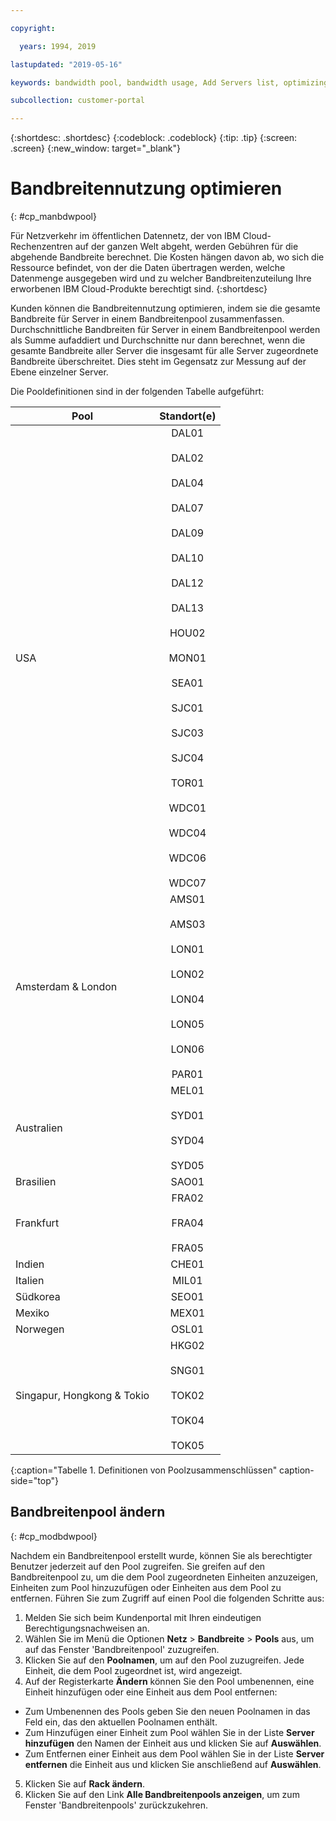 ```yaml
---

copyright:

  years: 1994, 2019

lastupdated: "2019-05-16"

keywords: bandwidth pool, bandwidth usage, Add Servers list, optimizing badwidth 

subcollection: customer-portal 

---
```


{:shortdesc: .shortdesc}
{:codeblock: .codeblock}
{:tip: .tip}
{:screen: .screen}
{:new_window: target="_blank"}


# Bandbreitennutzung optimieren
{: #cp_manbdwpool}

Für Netzverkehr im öffentlichen Datennetz, der von IBM Cloud-Rechenzentren auf der ganzen Welt abgeht, werden Gebühren für die abgehende Bandbreite berechnet. Die Kosten hängen davon ab, wo sich die Ressource befindet, von der die Daten übertragen werden, welche Datenmenge ausgegeben wird und zu welcher Bandbreitenzuteilung Ihre erworbenen IBM Cloud-Produkte berechtigt sind. 
{:shortdesc} 

Kunden können die Bandbreitennutzung optimieren, indem sie die gesamte Bandbreite für Server in einem Bandbreitenpool zusammenfassen. Durchschnittliche Bandbreiten für Server in einem Bandbreitenpool werden als Summe aufaddiert und Durchschnitte nur dann berechnet, wenn die gesamte Bandbreite aller Server die insgesamt für alle Server zugeordnete Bandbreite überschreitet. Dies steht im Gegensatz zur Messung auf der Ebene einzelner Server. 

Die Pooldefinitionen sind in der folgenden Tabelle aufgeführt: 

| Pool      | Standort(e)          |
| ------------- |:-------------:|
| USA    | DAL01<br/><br/>DAL02<br/><br/>DAL04<br/><br/>DAL07<br/><br/>DAL09<br/><br/>DAL10<br/><br/>DAL12<br/><br/>DAL13<br/><br/>HOU02<br/><br/>MON01<br/><br/>SEA01<br/><br/>SJC01<br/><br/>SJC03<br/><br/>SJC04<br/><br/>TOR01<br/><br/>WDC01<br/><br/>WDC04<br/><br/>WDC06<br/><br/>WDC07|
| Amsterdam & London | AMS01<br/><br/>AMS03<br/><br/>LON01<br/><br/>LON02<br/><br/>LON04<br/><br/>LON05<br/><br/>LON06<br/><br/>PAR01 |
| Australien | MEL01<br/><br/>SYD01<br/><br/>SYD04<br/><br/>SYD05 |
| Brasilien | SAO01 |
| Frankfurt | FRA02<br/><br/>FRA04<br/><br/>FRA05 |
| Indien | CHE01 |
| Italien | MIL01 |
| Südkorea | SEO01 | 
| Mexiko | MEX01 | 
| Norwegen | OSL01 | 
| Singapur, Hongkong & Tokio | HKG02<br/><br/>SNG01<br/><br/>TOK02<br/><br/>TOK04<br/><br/>TOK05 |
{:caption="Tabelle 1. Definitionen von Poolzusammenschlüssen" caption-side="top"}


## Bandbreitenpool ändern
{: #cp_modbdwpool}

Nachdem ein Bandbreitenpool erstellt wurde, können Sie als berechtigter Benutzer jederzeit auf den Pool zugreifen. Sie greifen auf den Bandbreitenpool zu, um die dem Pool zugeordneten Einheiten anzuzeigen, Einheiten zum Pool hinzuzufügen oder Einheiten aus dem Pool zu entfernen. Führen Sie zum Zugriff auf einen Pool die folgenden Schritte aus:

1. Melden Sie sich beim Kundenportal mit Ihren eindeutigen Berechtigungsnachweisen an.
2. Wählen Sie im Menü die Optionen **Netz** > **Bandbreite** > **Pools** aus, um auf das Fenster 'Bandbreitenpool' zuzugreifen.
3. Klicken Sie auf den **Poolnamen**, um auf den Pool zuzugreifen. Jede Einheit, die dem Pool zugeordnet ist, wird angezeigt.
4. Auf der Registerkarte **Ändern** können Sie den Pool umbenennen, eine Einheit hinzufügen oder eine Einheit aus dem Pool entfernen:
  * Zum Umbenennen des Pools geben Sie den neuen Poolnamen in das Feld ein, das den aktuellen Poolnamen enthält.
  * Zum Hinzufügen einer Einheit zum Pool wählen Sie in der Liste **Server hinzufügen** den Namen der Einheit aus und klicken Sie auf **Auswählen**.
  * Zum Entfernen einer Einheit aus dem Pool wählen Sie in der Liste **Server entfernen** die Einheit aus und klicken Sie anschließend auf **Auswählen**.
5. Klicken Sie auf **Rack ändern**.
6. Klicken Sie auf den Link **Alle Bandbreitenpools anzeigen**, um zum Fenster 'Bandbreitenpools' zurückzukehren.
